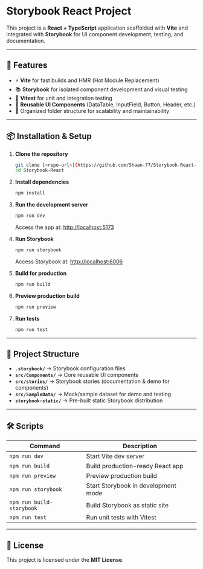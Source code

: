 # Storybook React Project

This project is a **React + TypeScript** application scaffolded with **Vite** and integrated with **Storybook** for UI component development, testing, and documentation.

---

## 🚀 Features

- ⚡ **Vite** for fast builds and HMR (Hot Module Replacement)  
- 📚 **Storybook** for isolated component development and visual testing  
- 🧪 **Vitest** for unit and integration testing  
- 🎨 **Reusable UI Components** (DataTable, InputField, Button, Header, etc.)  
- 📂 Organized folder structure for scalability and maintainability  

---

## 📦 Installation & Setup

1. **Clone the repository**
   ```bash
   git clone [<repo-url>](https://github.com/Shaan-77/Storybook-React-Assignment/tree/main)
   cd Storybook-React
   ```

2. **Install dependencies**
   ```bash
   npm install
   ```

3. **Run the development server**
   ```bash
   npm run dev
   ```
   Access the app at: [http://localhost:5173](http://localhost:5173)

4. **Run Storybook**
   ```bash
   npm run storybook
   ```
   Access Storybook at: [http://localhost:6006](http://localhost:6006)

5. **Build for production**
   ```bash
   npm run build
   ```

6. **Preview production build**
   ```bash
   npm run preview
   ```

7. **Run tests**
   ```bash
   npm run test
   ```

---

## 📂 Project Structure

- **`.storybook/`** → Storybook configuration files  
- **`src/Components/`** → Core reusable UI components  
- **`src/stories/`** → Storybook stories (documentation & demo for components)  
- **`src/SampleData/`** → Mock/sample dataset for demo and testing  
- **`storybook-static/`** → Pre-built static Storybook distribution  

---

## 🛠️ Scripts

| Command              | Description                               |
|----------------------|-------------------------------------------|
| `npm run dev`        | Start Vite dev server                     |
| `npm run build`      | Build production-ready React app          |
| `npm run preview`    | Preview production build                  |
| `npm run storybook`  | Start Storybook in development mode       |
| `npm run build-storybook` | Build Storybook as static site       |
| `npm run test`       | Run unit tests with Vitest                |

---

## 📜 License

This project is licensed under the **MIT License**.

